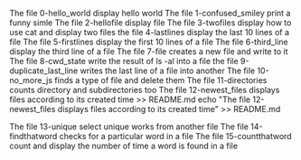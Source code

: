 The file 0-hello_world display hello world
The file 1-confused_smiley print a funny simle 
The file 2-hellofile display file
The file 3-twofiles display how to use cat and display two files
the file 4-lastlines display the last 10 lines of a file
The file 5-firstlines display the first 10 lines of a file
The file 6-third_line display the third line of a file
The file 7-file creates a new file and write to it
The file 8-cwd_state write the result of ls -al into a file
the file 9-duplicate_last_line writes the last line of a file into another
The file 10-no_more_js finds a type of file and delete them
The file 11-directories counts directory and subdirectories too
The file 12-newest_files displays files according to its created time >> README.md
echo "The file 12-newest_files displays files according to its created time" >> README.md


The file 13-unique select unique works from another file
The file 14-findthatword checks for a particular word in a file
The file 15-countthatword count and display the number of time a word is found in a file

